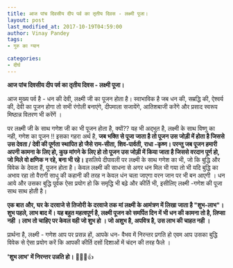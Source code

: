 ```yaml
---
title: आज पांच दिवसीय दीप पर्व का तृतीय दिवस - लक्ष्मी पूजा।
layout: post
last_modified_at: 2017-10-19T04:59:00
author: Vinay Pandey
tags:
- गुरु का ग्यान

categories:
- दीर्घ
---
```

**आज पांच दिवसीय दीप पर्व का तृतीय दिवस - लक्ष्मी पूजा।**

आज मुख्य पर्व है - धन की देवी, लक्ष्मी जी का पूजन होता है।
 स्वाभाविक है जब धन की, सम्रद्धि की, ऐश्वर्य की, देवी का पूजन होगा तो सभी रंगोली बनाएंगे, दीपमाला सजायेंगे, आतिशबाजी करेंगे और प्रसाद स्वरूप मिष्ठान्न वितरण भी करेंगें ।

पर लक्ष्मी जी के साथ गणेश जी का भी पूजन होता है, क्यों?? यह भी अद्भुत है, लक्ष्मी के साथ विष्णु का नही, गणेश का पूजन !! इसका गहरा अर्थ है, **जब भक्ति से पूजा जाता है तो पूजन उस जोड़ी में होता है जिससे उस देवता / देवी की पूर्णता स्थापित हो  जैसे राम-सीता, शिव-पार्वती, राधा -कृष्ण। परन्तु जब पूजन हमारी अपनी कामना के लिए हो, कुछ मांगने के लिए हो तो पूजन उस जोड़ी में किया जाता है जिससे वरदान पूर्ण हो, जो मिले वो क्षणिक न रहे, बना भी रहे।** इसलिये दीपावली पर लक्ष्मी के साथ गणेश का भी, जो कि बुद्धि और विवेक के देवता हैं, पूजन होता है। केवल लक्ष्मी की साधना से अगर धन मिल भी गया तो भी यदि बुद्धि का अभाव रहा तो वैरागी साधु की कहानी की तरह न केवल धंन चला जाएगा वरन जान पर भी बन आएगी । धन आये और उसका बुद्धि पूर्वक ऐसा प्रयोग हो कि समृद्धि भी बढ़े और कीर्ति भी, इसीलिए लक्ष्मी -गणेश की पूजा साथ साथ होती है।

**एक बात और, घर के दरवाजे से तिजोरी के दरवाजे तक मां लक्ष्मी के आमंत्रण में लिखा जाता है "शुभ-लाभ"। शुभ पहले, लाभ बाद में। यह बहुत महत्वपूर्ण है, लक्ष्मी पूजन को समर्पित दिन में भी धन की कामना तो है, लिप्सा नही । लाभ तो चाहिए पर केवल वही जो शुभ हो ।  जो अशुभ है, अपवित्र है, उस लाभ की चाहत नही ।**

प्रार्थना है, 
लक्ष्मी - गणेश आप पर प्रसन्न हों,
आपके धन- वैभव में निरन्तर प्रगति हो एवम आप उसका बुद्धि विवेक से ऐसा प्रयोग करें कि आपकी कीर्ति दसों दिशाओं में चंदन की तरह फैले ।

**'शुभ लाभ' में निरन्तर उन्नति हो।**
🙏🌷🌷👍


